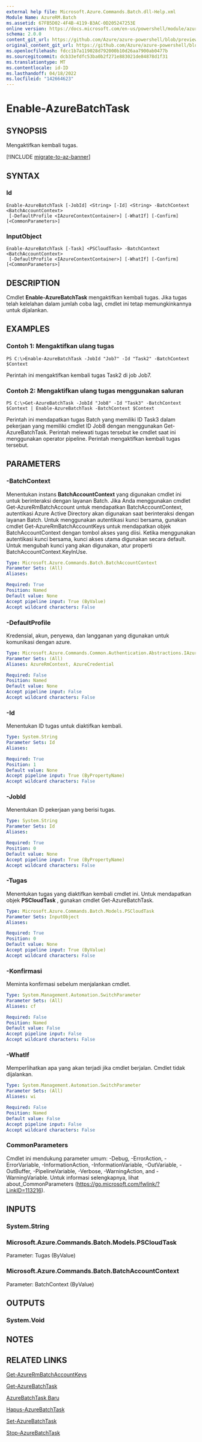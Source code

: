 ```yaml
---
external help file: Microsoft.Azure.Commands.Batch.dll-Help.xml
Module Name: AzureRM.Batch
ms.assetid: 67FB5D02-4F4B-4119-B3AC-0D205247253E
online version: https://docs.microsoft.com/en-us/powershell/module/azurerm.batch/enable-azurebatchtask
schema: 2.0.0
content_git_url: https://github.com/Azure/azure-powershell/blob/preview/src/ResourceManager/AzureBatch/Commands.Batch/help/Enable-AzureBatchTask.md
original_content_git_url: https://github.com/Azure/azure-powershell/blob/preview/src/ResourceManager/AzureBatch/Commands.Batch/help/Enable-AzureBatchTask.md
ms.openlocfilehash: fdcc1b7a119028d792000b10d26aa7900ab0477b
ms.sourcegitcommit: dcb33efdfc53ba0b2f271e883021de84878d1f31
ms.translationtype: MT
ms.contentlocale: id-ID
ms.lasthandoff: 04/18/2022
ms.locfileid: "142664623"
---
```

# Enable-AzureBatchTask

## SYNOPSIS
Mengaktifkan kembali tugas.

[!INCLUDE [migrate-to-az-banner](../../includes/migrate-to-az-banner.md)]

## SYNTAX

### Id
```
Enable-AzureBatchTask [-JobId] <String> [-Id] <String> -BatchContext <BatchAccountContext>
 [-DefaultProfile <IAzureContextContainer>] [-WhatIf] [-Confirm] [<CommonParameters>]
```

### InputObject
```
Enable-AzureBatchTask [-Task] <PSCloudTask> -BatchContext <BatchAccountContext>
 [-DefaultProfile <IAzureContextContainer>] [-WhatIf] [-Confirm] [<CommonParameters>]
```

## DESCRIPTION
Cmdlet **Enable-AzureBatchTask** mengaktifkan kembali tugas.
Jika tugas telah kelelahan dalam jumlah coba lagi, cmdlet ini tetap memungkinkannya untuk dijalankan.

## EXAMPLES

### Contoh 1: Mengaktifkan ulang tugas
```
PS C:\>Enable-AzureBatchTask -JobId "Job7" -Id "Task2" -BatchContext $Context
```

Perintah ini mengaktifkan kembali tugas Task2 di job Job7.

### Contoh 2: Mengaktifkan ulang tugas menggunakan saluran
```
PS C:\>Get-AzureBatchTask -JobId "Job8" -Id "Task3" -BatchContext $Context | Enable-AzureBatchTask -BatchContext $Context
```

Perintah ini mendapatkan tugas Batch yang memiliki ID Task3 dalam pekerjaan yang memiliki cmdlet ID Job8 dengan menggunakan Get-AzureBatchTask.
Perintah melewati tugas tersebut ke cmdlet saat ini menggunakan operator pipeline.
Perintah mengaktifkan kembali tugas tersebut.

## PARAMETERS

### -BatchContext
Menentukan instans **BatchAccountContext** yang digunakan cmdlet ini untuk berinteraksi dengan layanan Batch.
Jika Anda menggunakan cmdlet Get-AzureRmBatchAccount untuk mendapatkan BatchAccountContext, autentikasi Azure Active Directory akan digunakan saat berinteraksi dengan layanan Batch. Untuk menggunakan autentikasi kunci bersama, gunakan cmdlet Get-AzureRmBatchAccountKeys untuk mendapatkan objek BatchAccountContext dengan tombol akses yang diisi. Ketika menggunakan autentikasi kunci bersama, kunci akses utama digunakan secara default. Untuk mengubah kunci yang akan digunakan, atur properti BatchAccountContext.KeyInUse.

```yaml
Type: Microsoft.Azure.Commands.Batch.BatchAccountContext
Parameter Sets: (All)
Aliases:

Required: True
Position: Named
Default value: None
Accept pipeline input: True (ByValue)
Accept wildcard characters: False
```

### -DefaultProfile
Kredensial, akun, penyewa, dan langganan yang digunakan untuk komunikasi dengan azure.

```yaml
Type: Microsoft.Azure.Commands.Common.Authentication.Abstractions.IAzureContextContainer
Parameter Sets: (All)
Aliases: AzureRmContext, AzureCredential

Required: False
Position: Named
Default value: None
Accept pipeline input: False
Accept wildcard characters: False
```

### -Id
Menentukan ID tugas untuk diaktifkan kembali.

```yaml
Type: System.String
Parameter Sets: Id
Aliases:

Required: True
Position: 1
Default value: None
Accept pipeline input: True (ByPropertyName)
Accept wildcard characters: False
```

### -JobId
Menentukan ID pekerjaan yang berisi tugas.

```yaml
Type: System.String
Parameter Sets: Id
Aliases:

Required: True
Position: 0
Default value: None
Accept pipeline input: True (ByPropertyName)
Accept wildcard characters: False
```

### -Tugas
Menentukan tugas yang diaktifkan kembali cmdlet ini.
Untuk mendapatkan objek **PSCloudTask** , gunakan cmdlet Get-AzureBatchTask.

```yaml
Type: Microsoft.Azure.Commands.Batch.Models.PSCloudTask
Parameter Sets: InputObject
Aliases:

Required: True
Position: 0
Default value: None
Accept pipeline input: True (ByValue)
Accept wildcard characters: False
```

### -Konfirmasi
Meminta konfirmasi sebelum menjalankan cmdlet.

```yaml
Type: System.Management.Automation.SwitchParameter
Parameter Sets: (All)
Aliases: cf

Required: False
Position: Named
Default value: False
Accept pipeline input: False
Accept wildcard characters: False
```

### -WhatIf
Memperlihatkan apa yang akan terjadi jika cmdlet berjalan.
Cmdlet tidak dijalankan.

```yaml
Type: System.Management.Automation.SwitchParameter
Parameter Sets: (All)
Aliases: wi

Required: False
Position: Named
Default value: False
Accept pipeline input: False
Accept wildcard characters: False
```

### CommonParameters
Cmdlet ini mendukung parameter umum: -Debug, -ErrorAction, -ErrorVariable, -InformationAction, -InformationVariable, -OutVariable, -OutBuffer, -PipelineVariable, -Verbose, -WarningAction, and -WarningVariable. Untuk informasi selengkapnya, lihat about_CommonParameters (https://go.microsoft.com/fwlink/?LinkID=113216).

## INPUTS

### System.String

### Microsoft.Azure.Commands.Batch.Models.PSCloudTask
Parameter: Tugas (ByValue)

### Microsoft.Azure.Commands.Batch.BatchAccountContext
Parameter: BatchContext (ByValue)

## OUTPUTS

### System.Void

## NOTES

## RELATED LINKS

[Get-AzureRmBatchAccountKeys](./Get-AzureRmBatchAccountKeys.md)

[Get-AzureBatchTask](./Get-AzureBatchTask.md)

[AzureBatchTask Baru](./New-AzureBatchTask.md)

[Hapus-AzureBatchTask](./Remove-AzureBatchTask.md)

[Set-AzureBatchTask](./Set-AzureBatchTask.md)

[Stop-AzureBatchTask](./Stop-AzureBatchTask.md)


